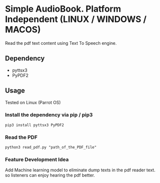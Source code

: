 # Simple AudioBook. Platform Independent (LINUX / WINDOWS / MACOS)
Read the pdf text content using Text To Speech engine.

## Dependency
- pyttsx3
- PyPDF2

## Usage
Tested on Linux (Parrot OS)

### Install the dependency via pip / pip3
`pip3 install pyttsx3 PyPDF2`

### Read the PDF
`python3 read_pdf.py "path_of_the_PDF_file"`

### Feature Development Idea
Add Machine learning model to eliminate dump texts in the pdf reader text. so listeners can enjoy hearing the pdf better.
